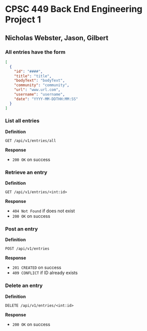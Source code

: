 # CPSC 449 Back End Engineering Project 1
## Nicholas Webster, Jason, Gilbert

### All entries have the form
```json
[
  {
    "id": "####",
    "title": "title",
    "bodyText": "bodyText",
    "community": "community",
    "url": "www.url.com",
    "username": "username",
    "date": "YYYY-MM-DDTHH:MM:SS"
  }
]
```

### List all entries
**Definition**

`GET /api/v1/entries/all`

**Response**
- `200 OK` on success




### Retrieve an entry
**Definition**

`GET /api/v1/entries/<int:id>`

**Response**
- `404 Not Found` if does not exist
- `200 OK` on success




### Post an entry
**Definition**

`POST /api/v1/entries`

**Response**
- `201 CREATED` on success
- `409 CONFLICT` if ID already exists




### Delete an entry
**Definition**

`DELETE /api/v1/entries/<int:id>`

**Response**
- `200 OK` on success
